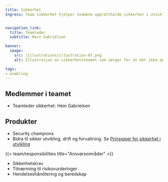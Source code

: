 ```yaml
---
title: Sikkerhet
Ingress: Team sikkerhet hjelper teamene opprettholde sikkerhet i utvikling gjennom både tekniske og organisatoriske tiltak. Vi driver Digdir Security Champions, operasjonaliserer sikkerhetskrav, og bistår teamene i utvikling, drift og forvaltning av sikre produkter.


navigation_link:
  title: Teamleder
  subtitle: Hein Gabrielsen

banner:
  image:
    src: /illustrations/illustration-07.png
    alt: Illustrasjon av sikkerhetsteamet som sørger for at det ikke oppstår sikkerhetsfeil i planene.

tags:
- enabling
---
```


## Medlemmer i teamet

- Teamleder sikkerhet: Hein Gabrielsen

## Produkter

- Security champions
- Bidra til sikker utvikling, drift og forvaltning. Se [Prinsipper for sikkerhet i utvikling](https://baksia.digdir.no/produktutviklingsmodell/prinsipper/sikkerhet/)


{{< team/responsibilities title="Ansvarsområder" >}}

- Sikkerhetskrav
- Tilnærming til risikovurderinger
- Hendelseshåndtering og beredskap
